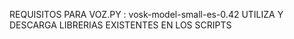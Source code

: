 REQUISITOS PARA VOZ.PY :  vosk-model-small-es-0.42
UTILIZA Y DESCARGA LIBRERIAS EXISTENTES EN LOS SCRIPTS
